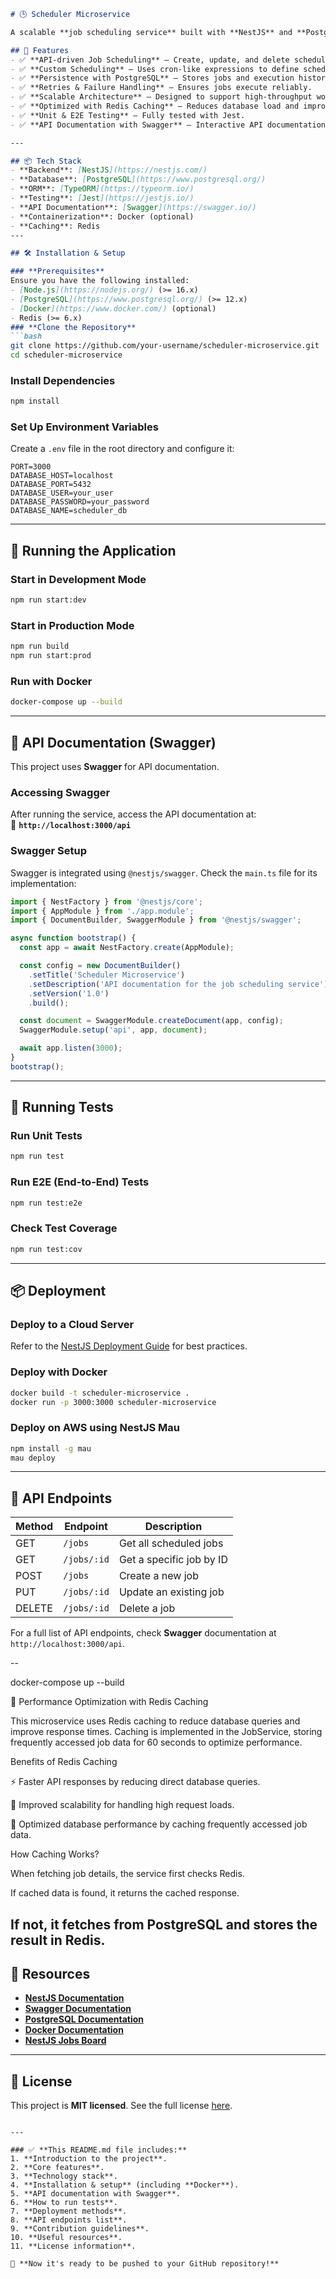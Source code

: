 
```markdown
# 🕒 Scheduler Microservice

A scalable **job scheduling service** built with **NestJS** and **PostgreSQL**. This service provides an API for scheduling and managing jobs without relying on third-party scheduling libraries.

## 🚀 Features
- ✅ **API-driven Job Scheduling** – Create, update, and delete scheduled jobs.
- ✅ **Custom Scheduling** – Uses cron-like expressions to define schedules.
- ✅ **Persistence with PostgreSQL** – Stores jobs and execution history.
- ✅ **Retries & Failure Handling** – Ensures jobs execute reliably.
- ✅ **Scalable Architecture** – Designed to support high-throughput workloads.
- ✅ **Optimized with Redis Caching** – Reduces database load and improves performance.
- ✅ **Unit & E2E Testing** – Fully tested with Jest.
- ✅ **API Documentation with Swagger** – Interactive API documentation.

---

## 📦 Tech Stack
- **Backend**: [NestJS](https://nestjs.com/)
- **Database**: [PostgreSQL](https://www.postgresql.org/)
- **ORM**: [TypeORM](https://typeorm.io/)
- **Testing**: [Jest](https://jestjs.io/)
- **API Documentation**: [Swagger](https://swagger.io/)
- **Containerization**: Docker (optional)
- **Caching**: Redis
---

## 🛠️ Installation & Setup

### **Prerequisites**
Ensure you have the following installed:
- [Node.js](https://nodejs.org/) (>= 16.x)
- [PostgreSQL](https://www.postgresql.org/) (>= 12.x)
- [Docker](https://www.docker.com/) (optional)
- Redis (>= 6.x)
### **Clone the Repository**
```bash
git clone https://github.com/your-username/scheduler-microservice.git
cd scheduler-microservice
```

### **Install Dependencies**
```bash
npm install
```

### **Set Up Environment Variables**
Create a `.env` file in the root directory and configure it:
```env
PORT=3000
DATABASE_HOST=localhost
DATABASE_PORT=5432
DATABASE_USER=your_user
DATABASE_PASSWORD=your_password
DATABASE_NAME=scheduler_db
```

---

## 🚀 Running the Application

### **Start in Development Mode**
```bash
npm run start:dev
```

### **Start in Production Mode**
```bash
npm run build
npm run start:prod
```

### **Run with Docker**
```bash
docker-compose up --build
```

---

## 📝 API Documentation (Swagger)
This project uses **Swagger** for API documentation.

### **Accessing Swagger**
After running the service, access the API documentation at:  
🔗 **`http://localhost:3000/api`**

### **Swagger Setup**
Swagger is integrated using `@nestjs/swagger`. Check the `main.ts` file for its implementation:
```ts
import { NestFactory } from '@nestjs/core';
import { AppModule } from './app.module';
import { DocumentBuilder, SwaggerModule } from '@nestjs/swagger';

async function bootstrap() {
  const app = await NestFactory.create(AppModule);

  const config = new DocumentBuilder()
    .setTitle('Scheduler Microservice')
    .setDescription('API documentation for the job scheduling service')
    .setVersion('1.0')
    .build();

  const document = SwaggerModule.createDocument(app, config);
  SwaggerModule.setup('api', app, document);

  await app.listen(3000);
}
bootstrap();
```

---

## 🧪 Running Tests

### **Run Unit Tests**
```bash
npm run test
```

### **Run E2E (End-to-End) Tests**
```bash
npm run test:e2e
```

### **Check Test Coverage**
```bash
npm run test:cov
```

---

## 📦 Deployment

### **Deploy to a Cloud Server**
Refer to the [NestJS Deployment Guide](https://docs.nestjs.com/deployment) for best practices.

### **Deploy with Docker**
```bash
docker build -t scheduler-microservice .
docker run -p 3000:3000 scheduler-microservice
```

### **Deploy on AWS using NestJS Mau**
```bash
npm install -g mau
mau deploy
```

---

## 🔄 API Endpoints

| Method | Endpoint               | Description                     |
|--------|------------------------|---------------------------------|
| GET    | `/jobs`                | Get all scheduled jobs         |
| GET    | `/jobs/:id`            | Get a specific job by ID       |
| POST   | `/jobs`                | Create a new job               |
| PUT    | `/jobs/:id`            | Update an existing job         |
| DELETE | `/jobs/:id`            | Delete a job                   |

For a full list of API endpoints, check **Swagger** documentation at `http://localhost:3000/api`.

--


docker-compose up --build

🚀 Performance Optimization with Redis Caching

This microservice uses Redis caching to reduce database queries and improve response times. Caching is implemented in the JobService, storing frequently accessed job data for 60 seconds to optimize performance.

Benefits of Redis Caching

⚡ Faster API responses by reducing direct database queries.

🚀 Improved scalability for handling high request loads.

💾 Optimized database performance by caching frequently accessed job data.

How Caching Works?

When fetching job details, the service first checks Redis.

If cached data is found, it returns the cached response.

If not, it fetches from PostgreSQL and stores the result in Redis.
--

## 🔗 Resources

- **[NestJS Documentation](https://docs.nestjs.com)**
- **[Swagger Documentation](https://docs.nestjs.com/openapi/introduction)**
- **[PostgreSQL Documentation](https://www.postgresql.org/docs/)**
- **[Docker Documentation](https://docs.docker.com/)**
- **[NestJS Jobs Board](https://jobs.nestjs.com)**

---

## 📜 License

This project is **MIT licensed**. See the full license [here](https://github.com/nestjs/nest/blob/master/LICENSE).

```

---

### ✅ **This README.md file includes:**
1. **Introduction to the project**.
2. **Core features**.
3. **Technology stack**.
4. **Installation & setup** (including **Docker**).
5. **API documentation with Swagger**.
6. **How to run tests**.
7. **Deployment methods**.
8. **API endpoints list**.
9. **Contribution guidelines**.
10. **Useful resources**.
11. **License information**.

🚀 **Now it's ready to be pushed to your GitHub repository!**